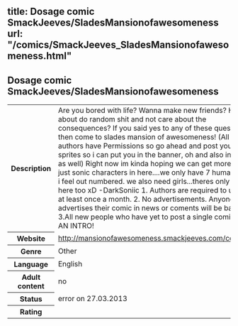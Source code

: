 title: Dosage comic SmackJeeves/SladesMansionofawesomeness
url: "/comics/SmackJeeves_SladesMansionofawesomeness.html"
---
Dosage comic SmackJeeves/SladesMansionofawesomeness
-----------------------------------------

<table class="comicinfo">
<tr>
<th>Description</th><td>Are you bored with life? Wanna make new friends? How about do random shit and not care about the consequences? If you said yes to any of these questions then come to slades mansion of awesomeness! (All authors have Permissions so go ahead and post your sprites so i can put you in the banner, oh and also intros as well) Right now im kinda hoping we can get more than just sonic characters in here....we only have 7 humans xD i feel out numbered. we also need girls...theres only 5 here too xD -DarkSoniic 1. Authors are required to update at least once a month. 2. No advertisements. Anyone who advertises their comic in news or coments will be baned. 3.All new people who have yet to post a single comic. DO AN INTRO!</td>
</tr>
<tr>
<th>Website</th><td><a href="http://mansionofawesomeness.smackjeeves.com/comics/">http://mansionofawesomeness.smackjeeves.com/comics/</a></td>
</tr>
<tr>
<th>Genre</th><td>Other</td>
</tr>
<tr>
<th>Language</th><td>English</td>
</tr>
<tr>
<th>Adult content</th><td>no</td>
</tr>
<tr>
<th>Status</th><td>error on 27.03.2013</td>
</tr>
<tr>
<th>Rating</th><td><div class="g-plusone" data-size="standard" data-annotation="bubble"
 data-href="http://mansionofawesomeness.smackjeeves.com/comics/"></div></td>
</tr>
</table>
<script type="text/javascript">
  (function() {
    var po = document.createElement('script'); po.type = 'text/javascript'; po.async = true;
    po.src = 'https://apis.google.com/js/plusone.js';
    var s = document.getElementsByTagName('script')[0]; s.parentNode.insertBefore(po, s);
  })();
</script>
